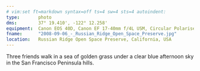 ```yaml
---
# vim:set ft=markdown syntax=off ts=4 sw=4 sts=4 autoindent:
type:       photo
dms:        37° 19.410', -122° 12.258'
equipment:  Canon EOS 40D, Canon EF 17-40mm f/4L USM, Circular Polariser
fname:      "2008-09-06_-_Russian_Ridge_Open_Space_Preserve.jpg"
location:   Russian Ridge Open Space Preserve, California, USA
---
```


Three friends walk in a sea of golden grass under a clear blue afternoon sky
in the San Francisco Peninsula hills.
